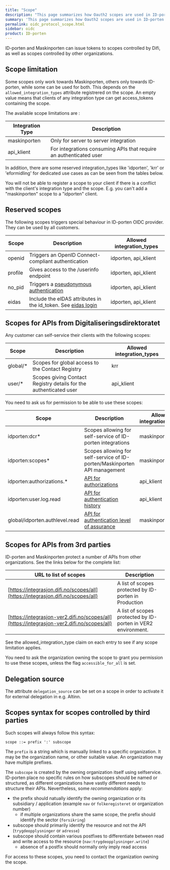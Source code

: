 ```yaml
---
title: "Scope"
description: "This page summarizes how Oauth2 scopes are used in ID-porten OIDC provider."
summary: 'This page summarizes how Oauth2 scopes are used in ID-porten OIDC provider.'
permalink: oidc_protocol_scope.html
sidebar: oidc
product: ID-porten
---
```



ID-porten and Maskinporten can issue tokens to scopes controlled by Difi, as well as scopes controlled by other organizations.


## Scope limitation

Some scopes only work towards Maskinporten, others only towards ID-porten, while some can be used for both. This depends on the `allowed_integration_types` attribute registrered on the scope.  An empty value means that clients of any integration type can get access_tokens containing the scope.

The available scope limitations are :

| Integration Type |Description|
|-|-|
|maskinporten  | Only for server to server integration   |
|api_klient    | For integrations consuming APIs that require an authenticated user  |

In addition, there are some reserved integration_types like 'idporten', 'krr' or 'eformidling' for dedicated use cases as can be seen from the tables below.


You will not be able to register a scope to your client if there is a conflict with the client's integration type and the scope. E.g. you can't add a "maskinporten" scope to a "idporten" client.




## Reserved scopes

The following scopes triggers special behaviour in ID-porten OIDC provider.  They can be used by all customers.

|Scope|Description| Allowed integration_types|
|-|-|-|
|openid   | Triggers an OpenID Connect-compliant authentication  | idporten, api_klient |
|profile  | Gives access to the /userinfo endpoint   |  idporten, api_klient|
|no_pid   | Triggers a [pseudonymous authentication](oidc_func_nopid.html)   |  idporten, api_klient|
|eidas    | Include the eIDAS attributes in the id_token. See [eidas login](/oidc_func_eidas.html)   |  idporten, api_klient|

## Scopes for APIs from Digitaliseringsdirektoratet

Any customer can self-service their clients with the following scopes:

| Scope |Description|Allowed integration_types|
|-|-|-|
|global/*    | Scopes for global access to the Contact Registry |  krr |
|user/*      | Scopes giving Contact Registry details for the authenticated user  | api_klient|


You need to ask us for permission to be able to use these scopes:

| Scope |Description|Allowed integration_types|
|-|-|-|
|idporten:dcr*  | Scopes allowing for self-service of ID-porten integrations   | maskinporten|
|idporten:scopes*   | Scopes allowing for self-service of ID-porten/Maskinporten API management    | maskinporten|
|idporten:authorizations.*  | [API for authorizations](oidc_api_autorisasjoner.html) | api_klient |
|idporten:user.log.read |[API for authentication history](oidc_api_logghistorikk.html) | api_klient |
|global/idporten.authlevel.read| [API for authentication level of assurance](oidc_api_authlevel.html) | maskinporten|


## Scopes for APIs from 3rd parties

ID-porten and Maskinporten protect a number of APIs from other organizations. See the links below for the complete list:


| URL to list of scopes|Description|
|-|-|
| [https://integrasjon.difi.no/scopes/all](https://integrasjon.difi.no/scopes/all)  | A list of scopes protected by ID-porten in Production |
| [https://integrasjon-ver2.difi.no/scopes/all](https://integrasjon-ver2.difi.no/scopes/all)     |  A list of scopes protected by ID-porten in VER2 environment.  |

See the allowed_integration_type claim on each entry to see if any scope limitation applies.

You need to ask the organization owning the scope to grant you permission to use these scopes, unless the flag `accessible_for_all` is set.  


## Delegation source

The attribute `delegation_source` can be set on a scope in order to activate it for external delegation in e.g. Altinn.


## Scopes syntax for scopes controlled by third parties

Such scopes will always follow this syntax:

```
scope ::= prefix ':' subscope
```

The `prefix` is a string which is manually linked to a specific organization.  It may be the organization name, or other suitable value.  An organization may have multiple prefixes.

The `subscope` is created by the owning organization itself using selfservice.  ID-porten place no specific rules on how subscopes should be named or structured, as different organizations have vastly different needs to structure their APIs. Nevertheless, some _recommendations_ apply:

- the prefix should natually identify the owning organization or its subsidiary / application (example `nav` or  `folkeregisteret` or organization number)
    - if multiple organizations share the same scope, the prefix should identify the sector (`forsikring`)
- subscope should primarily identify the resource and not the API (`trygdeopplysninger` or `adresse`)
- subscope should contain various postfixes to differentiate between read and write access to the resource (`nav:trygdeopplysninger.write`)
     - absence of a postfix should normally only imply read access

For access to these scopes, you need to contact the organization owning the scope.
